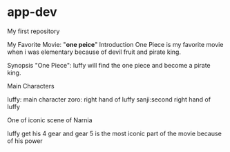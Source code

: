 # app-dev
My first repository

My Favorite Movie: "**one peice**"
Introduction One Piece is my favorite movie when i was elementary because of devil fruit and pirate king.

Synopsis "One Piece": luffy will find the one piece and become a pirate king.

Main Characters

luffy: main character
zoro: right hand of luffy
sanji:second right hand of luffy


One of iconic scene of Narnia

luffy get his 4 gear and gear 5 is the most iconic part of the movie because of his power
